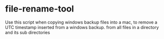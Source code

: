 # file-rename-tool
Use this script when copying windows backup files into a mac, to remove a UTC timestamp inserted from a windows backup. from all files in a directory and its sub directories
